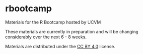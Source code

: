 # rbootcamp
Materials for the R Bootcamp hosted by UCVM


These materials are currently in preparation and will be changing considerably over the next 6 - 8 weeks.


Materials are distributed under the [CC BY 4.0](https://creativecommons.org/licenses/by/4.0/) license.